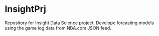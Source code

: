 InsightPrj
==========

Repository for Insight Data Science project. Develope forcasting models using the game log data from NBA.com JSON feed.
